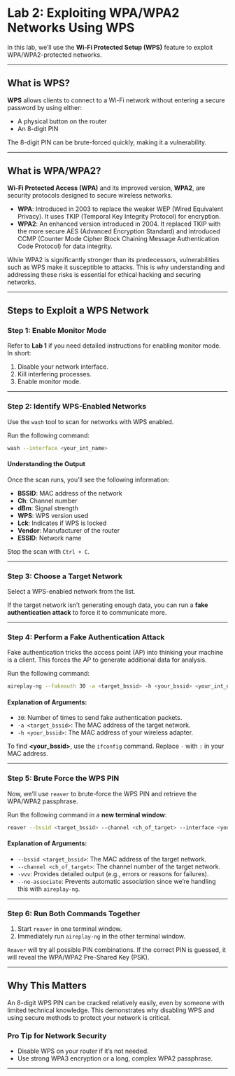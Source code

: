 
# **Lab 2: Exploiting WPA/WPA2 Networks Using WPS**

In this lab, we’ll use the **Wi-Fi Protected Setup (WPS)** feature to exploit WPA/WPA2-protected networks.  

---
## **What is WPS?**
**WPS** allows clients to connect to a Wi-Fi network without entering a secure password by using either:

- A physical button on the router
- An 8-digit PIN

The 8-digit PIN can be brute-forced quickly, making it a vulnerability.

---

## **What is WPA/WPA2?**  
**Wi-Fi Protected Access (WPA)** and its improved version, **WPA2**, are security protocols designed to secure wireless networks.  

- **WPA**: Introduced in 2003 to replace the weaker WEP (Wired Equivalent Privacy). It uses TKIP (Temporal Key Integrity Protocol) for encryption.  
- **WPA2**: An enhanced version introduced in 2004. It replaced TKIP with the more secure AES (Advanced Encryption Standard) and introduced CCMP (Counter Mode Cipher Block Chaining Message Authentication Code Protocol) for data integrity.  

While WPA2 is significantly stronger than its predecessors, vulnerabilities such as WPS make it susceptible to attacks. This is why understanding and addressing these risks is essential for ethical hacking and securing networks.

---

## **Steps to Exploit a WPS Network**

### **Step 1: Enable Monitor Mode**
Refer to **Lab 1** if you need detailed instructions for enabling monitor mode. In short:  
1. Disable your network interface.  
2. Kill interfering processes.  
3. Enable monitor mode.  

---

### **Step 2: Identify WPS-Enabled Networks**
Use the `wash` tool to scan for networks with WPS enabled.  

Run the following command:  
```bash
wash --interface <your_int_name>
```

#### **Understanding the Output**
Once the scan runs, you’ll see the following information:  
- **BSSID**: MAC address of the network  
- **Ch**: Channel number  
- **dBm**: Signal strength  
- **WPS**: WPS version used  
- **Lck**: Indicates if WPS is locked  
- **Vendor**: Manufacturer of the router  
- **ESSID**: Network name  

Stop the scan with `Ctrl + C`.  

---

### **Step 3: Choose a Target Network**
Select a WPS-enabled network from the list.  

If the target network isn’t generating enough data, you can run a **fake authentication attack** to force it to communicate more.  

---

### **Step 4: Perform a Fake Authentication Attack**  
Fake authentication tricks the access point (AP) into thinking your machine is a client. This forces the AP to generate additional data for analysis.  

Run the following command:  
```bash
aireplay-ng --fakeauth 30 -a <target_bssid> -h <your_bssid> <your_int_name>
```

#### **Explanation of Arguments**:
- `30`: Number of times to send fake authentication packets.  
- `-a <target_bssid>`: The MAC address of the target network.  
- `-h <your_bssid>`: The MAC address of your wireless adapter.  

To find **<your_bssid>**, use the `ifconfig` command. Replace `-` with `:` in your MAC address.

---

### **Step 5: Brute Force the WPS PIN**
Now, we’ll use `reaver` to brute-force the WPS PIN and retrieve the WPA/WPA2 passphrase.  

Run the following command in a **new terminal window**:  
```bash
reaver --bssid <target_bssid> --channel <ch_of_target> --interface <your_int_name> -vvv --no-associate
```

#### **Explanation of Arguments**:
- `--bssid <target_bssid>`: The MAC address of the target network.  
- `--channel <ch_of_target>`: The channel number of the target network.  
- `-vvv`: Provides detailed output (e.g., errors or reasons for failures).  
- `--no-associate`: Prevents automatic association since we’re handling this with `aireplay-ng`.  

---

### **Step 6: Run Both Commands Together**
1. Start `reaver` in one terminal window.  
2. Immediately run `aireplay-ng` in the other terminal window.  

`Reaver` will try all possible PIN combinations. If the correct PIN is guessed, it will reveal the WPA/WPA2 Pre-Shared Key (PSK).  

---

## **Why This Matters**
An 8-digit WPS PIN can be cracked relatively easily, even by someone with limited technical knowledge. This demonstrates why disabling WPS and using secure methods to protect your network is critical.  

### **Pro Tip for Network Security**
- Disable WPS on your router if it’s not needed.  
- Use strong WPA3 encryption or a long, complex WPA2 passphrase.  

---  
